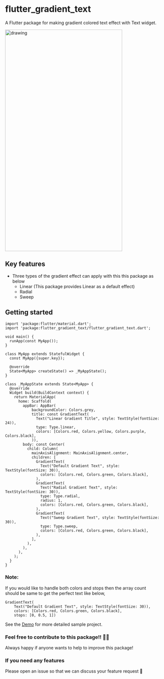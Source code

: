 # flutter_gradient_text

A Flutter package for making gradient colored text effect with Text widget.

<img src="https://github.com/trdevendran/flutter_gradient_text/assets/12223179/97d357c7-381e-4731-8fd6-e5d6a5f4ccc7" alt="drawing" style="width:380px;height:720px" />

## Key features
- Three types of the gradient effect can apply with this this package as below
  - Linear (This package provides Linear as a default effect)
  - Radial
  - Sweep

 ## Getting started
```
import 'package:flutter/material.dart';
import 'package:flutter_gradient_text/flutter_gradient_text.dart';

void main() {
  runApp(const MyApp());
}

class MyApp extends StatefulWidget {
  const MyApp({super.key});

  @override
  State<MyApp> createState() => _MyAppState();
}

class _MyAppState extends State<MyApp> {
  @override
  Widget build(BuildContext context) {
    return MaterialApp(
      home: Scaffold(
        appBar: AppBar(
            backgroundColor: Colors.grey,
            title: const GradientText(
              Text("Linear Gradient Title", style: TextStyle(fontSize: 24)),
              type: Type.linear,
              colors: [Colors.red, Colors.yellow, Colors.purple, Colors.black],
            )),
        body: const Center(
          child: Column(
            mainAxisAlignment: MainAxisAlignment.center,
            children: [
              GradientText(
                Text("Default Gradient Text", style: TextStyle(fontSize: 30)),
                colors: [Colors.red, Colors.green, Colors.black],
              ),
              GradientText(
                Text("Radial Gradient Text", style: TextStyle(fontSize: 30)),
                type: Type.radial,
                radius: 1,
                colors: [Colors.red, Colors.green, Colors.black],
              ),
              GradientText(
                Text("Sweep Gradient Text", style: TextStyle(fontSize: 30)),
                type: Type.sweep,
                colors: [Colors.red, Colors.green, Colors.black],
              ),
            ],
          ),
        ),
      ),
    );
  }
}
```

### Note:
If you would like to handle both colors and stops then the array count should be same to get the perfect text like below,
```
GradientText(
    Text("Default Gradient Text", style: TextStyle(fontSize: 30)),
    colors: [Colors.red, Colors.green, Colors.black],
    stops: [0, 0.5, 1])
```

See the [Demo](https://github.com/trdevendran/flutter_gradient_text/blob/master/example/lib/main.dart) for more detailed sample project.

### Feel free to contribute to this package!! 🙇‍♂️
Always happy if anyone wants to help to improve this package!

### If you need any features
Please open an issue so that we can discuss your feature request 🙏




